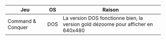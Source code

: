 |Jeu|OS|Raison|
|-|-|-|
| Command & Conquer | DOS | La version DOS fonctionne bien, la version gold dézoome pour afficher en 640x480  |
